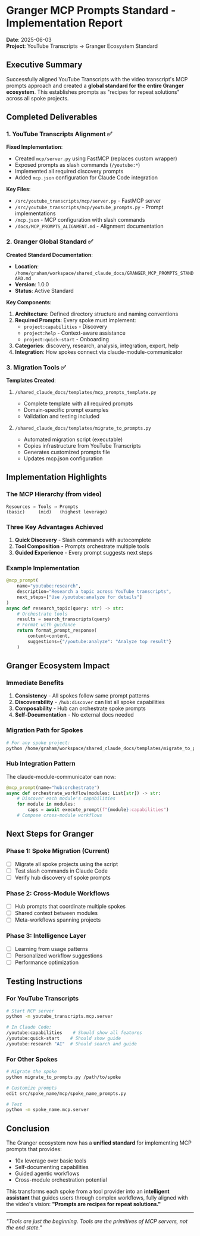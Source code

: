 # Granger MCP Prompts Standard - Implementation Report

**Date**: 2025-06-03  
**Project**: YouTube Transcripts → Granger Ecosystem Standard

## Executive Summary

Successfully aligned YouTube Transcripts with the video transcript's MCP prompts approach and created a **global standard for the entire Granger ecosystem**. This establishes prompts as "recipes for repeat solutions" across all spoke projects.

## Completed Deliverables

### 1. YouTube Transcripts Alignment ✅

**Fixed Implementation**:
- Created `mcp/server.py` using FastMCP (replaces custom wrapper)
- Exposed prompts as slash commands (`/youtube:*`)
- Implemented all required discovery prompts
- Added `mcp.json` configuration for Claude Code integration

**Key Files**:
- `/src/youtube_transcripts/mcp/server.py` - FastMCP server
- `/src/youtube_transcripts/mcp/youtube_prompts.py` - Prompt implementations
- `/mcp.json` - MCP configuration with slash commands
- `/docs/MCP_PROMPTS_ALIGNMENT.md` - Alignment documentation

### 2. Granger Global Standard ✅

**Created Standard Documentation**:
- **Location**: `/home/graham/workspace/shared_claude_docs/GRANGER_MCP_PROMPTS_STANDARD.md`
- **Version**: 1.0.0
- **Status**: Active Standard

**Key Components**:
1. **Architecture**: Defined directory structure and naming conventions
2. **Required Prompts**: Every spoke must implement:
   - `project:capabilities` - Discovery
   - `project:help` - Context-aware assistance  
   - `project:quick-start` - Onboarding
3. **Categories**: discovery, research, analysis, integration, export, help
4. **Integration**: How spokes connect via claude-module-communicator

### 3. Migration Tools ✅

**Templates Created**:
1. `/shared_claude_docs/templates/mcp_prompts_template.py`
   - Complete template with all required prompts
   - Domain-specific prompt examples
   - Validation and testing included

2. `/shared_claude_docs/templates/migrate_to_prompts.py`
   - Automated migration script (executable)
   - Copies infrastructure from YouTube Transcripts
   - Generates customized prompts file
   - Updates mcp.json configuration

## Implementation Highlights

### The MCP Hierarchy (from video)
```
Resources → Tools → Prompts
(basic)     (mid)   (highest leverage)
```

### Three Key Advantages Achieved
1. **Quick Discovery** - Slash commands with autocomplete
2. **Tool Composition** - Prompts orchestrate multiple tools
3. **Guided Experience** - Every prompt suggests next steps

### Example Implementation
```python
@mcp_prompt(
    name="youtube:research",
    description="Research a topic across YouTube transcripts",
    next_steps=["Use /youtube:analyze for details"]
)
async def research_topic(query: str) -> str:
    # Orchestrate tools
    results = search_transcripts(query)
    # Format with guidance
    return format_prompt_response(
        content=content,
        suggestions={"/youtube:analyze": "Analyze top result"}
    )
```

## Granger Ecosystem Impact

### Immediate Benefits
1. **Consistency** - All spokes follow same prompt patterns
2. **Discoverability** - `/hub:discover` can list all spoke capabilities
3. **Composability** - Hub can orchestrate spoke prompts
4. **Self-Documentation** - No external docs needed

### Migration Path for Spokes
```bash
# For any spoke project:
python /home/graham/workspace/shared_claude_docs/templates/migrate_to_prompts.py /path/to/spoke
```

### Hub Integration Pattern
The claude-module-communicator can now:
```python
@mcp_prompt(name="hub:orchestrate")
async def orchestrate_workflow(modules: List[str]) -> str:
    # Discover each module's capabilities
    for module in modules:
        caps = await execute_prompt(f"{module}:capabilities")
    # Compose cross-module workflows
```

## Next Steps for Granger

### Phase 1: Spoke Migration (Current)
- [ ] Migrate all spoke projects using the script
- [ ] Test slash commands in Claude Code
- [ ] Verify hub discovery of spoke prompts

### Phase 2: Cross-Module Workflows
- [ ] Hub prompts that coordinate multiple spokes
- [ ] Shared context between modules
- [ ] Meta-workflows spanning projects

### Phase 3: Intelligence Layer
- [ ] Learning from usage patterns
- [ ] Personalized workflow suggestions
- [ ] Performance optimization

## Testing Instructions

### For YouTube Transcripts
```bash
# Start MCP server
python -m youtube_transcripts.mcp.server

# In Claude Code:
/youtube:capabilities    # Should show all features
/youtube:quick-start    # Should show guide
/youtube:research "AI"  # Should search and guide
```

### For Other Spokes
```bash
# Migrate the spoke
python migrate_to_prompts.py /path/to/spoke

# Customize prompts
edit src/spoke_name/mcp/spoke_name_prompts.py

# Test
python -m spoke_name.mcp.server
```

## Conclusion

The Granger ecosystem now has a **unified standard** for implementing MCP prompts that provides:
- 10x leverage over basic tools
- Self-documenting capabilities
- Guided agentic workflows
- Cross-module orchestration potential

This transforms each spoke from a tool provider into an **intelligent assistant** that guides users through complex workflows, fully aligned with the video's vision: **"Prompts are recipes for repeat solutions."**

---

*"Tools are just the beginning. Tools are the primitives of MCP servers, not the end state."*